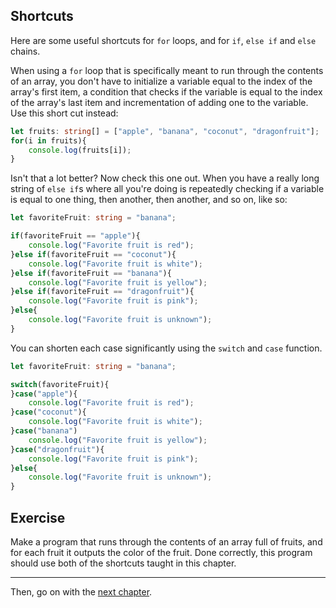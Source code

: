 ## Shortcuts
Here are some useful shortcuts for `for` loops, and for `if`, `else if` and `else` chains.

When using a `for` loop that is specifically meant to run through the contents of an array, you don't have to initialize a variable equal to the index of the array's first item, a condition that checks if the variable is equal to the index of the array's last item and incrementation of adding one to the variable. Use this short cut instead:

```typescript
let fruits: string[] = ["apple", "banana", "coconut", "dragonfruit"];
for(i in fruits){
    console.log(fruits[i]);
}
```
Isn't that a lot better? Now check this one out. When you have a really long string of `else if`s where all you're doing is repeatedly checking if a variable is equal to one thing, then another, then another, and so on, like so:

```typescript
let favoriteFruit: string = "banana";

if(favoriteFruit == "apple"){
    console.log("Favorite fruit is red");
}else if(favoriteFruit == "coconut"){
    console.log("Favorite fruit is white");
}else if(favoriteFruit == "banana"){
    console.log("Favorite fruit is yellow");
}else if(favoriteFruit == "dragonfruit"){
    console.log("Favorite fruit is pink");
}else{
    console.log("Favorite fruit is unknown");
}
```
You can shorten each case significantly using the `switch` and `case` function.

```typescript
let favoriteFruit: string = "banana";

switch(favoriteFruit){
}case("apple"){
    console.log("Favorite fruit is red");
}case("coconut"){
    console.log("Favorite fruit is white");
}case("banana")
    console.log("Favorite fruit is yellow");
}case("dragonfruit"){
    console.log("Favorite fruit is pink");
}else{
    console.log("Favorite fruit is unknown");
}
```

## Exercise
Make a program that runs through the contents of an array full of fruits, and for each fruit it outputs the color of the fruit. Done correctly, this program should use both of the shortcuts taught in this chapter.

---

Then, go on with the [next chapter](./next_chapter.md).